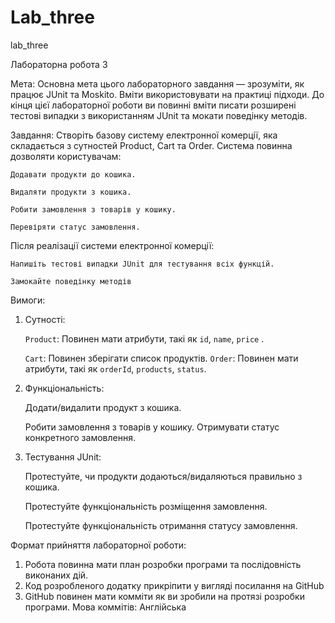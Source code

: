 # Lab_three
lab_three

Лабораторна робота 3

Мета: Основна мета цього лабораторного завдання — зрозуміти, як працює JUnit та Moskito. Вміти використовувати на практиці підходи. До кінця цієї лабораторної роботи ви повинні вміти писати розширені тестові випадки з використанням JUnit та мокати поведінку методів.

Завдання: Створіть базову систему електронної комерції, яка складається з сутностей Product, Cart та Order. Система повинна дозволяти користувачам:

    Додавати продукти до кошика.

    Видаляти продукти з кошика.

    Робити замовлення з товарів у кошику.

    Перевіряти статус замовлення. 


Після реалізації системи електронної комерції:

    Напишіть тестові випадки JUnit для тестування всіх функцій.

    Замокайте поведінку методів 


Вимоги:

1. Сутності:

    `Product`: Повинен мати атрибути, такі як `id`, `name`, `price` .

    `Cart`: Повинен зберігати список продуктів.
    `Order`: Повинен мати атрибути, такі як `orderId`, `products`, `status`. 


2. Функціональність:

    Додати/видалити продукт з кошика.

    Робити замовлення з товарів у кошику.
    Отримувати статус конкретного замовлення.


3.  Тестування JUnit:

    Протестуйте, чи продукти додаються/видаляються правильно з кошика.

    Протестуйте функціональність розміщення замовлення.

     Протестуйте функціональність отримання статусу замовлення. 


Формат прийняття лабораторної роботи: 
1. Робота повинна мати план розробки програми та послідовність виконаних дій.
2. Код розробленого додатку прикріпити у вигляді посилання на GitHub
3. GitHub повинен мати комміти як ви зробили на протязі розробки програми. Мова коммітів: Англійська
